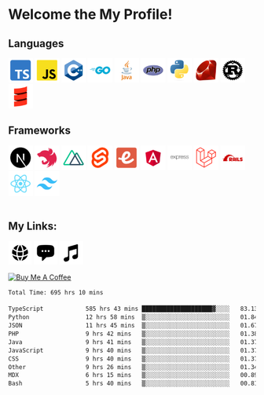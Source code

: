 # Welcome the My Profile!
## Languages
<div display="flex">
  <img width="50" src="https://raw.githubusercontent.com/wraith4081/wraith4081/main/img/typescript.png" alt="TypeScript" />
  <img width="50" src="https://raw.githubusercontent.com/wraith4081/wraith4081/main/img/javascript.png" alt="JavaScript" />
  <img width="50" src="https://raw.githubusercontent.com/wraith4081/wraith4081/main/img/cpp.png" alt="C++" />
  <img width="50" src="https://raw.githubusercontent.com/wraith4081/wraith4081/main/img/go.png" alt="GO" />
  <img width="50" src="https://raw.githubusercontent.com/wraith4081/wraith4081/main/img/java.png" alt="Java" />
  <img width="50" src="https://raw.githubusercontent.com/wraith4081/wraith4081/main/img/php.png" alt="PHP" />
  <img width="50" src="https://raw.githubusercontent.com/wraith4081/wraith4081/main/img/python.png" alt="Python" />
  <img width="50" src="https://raw.githubusercontent.com/wraith4081/wraith4081/main/img/ruby.png" alt="Ruby" />
  <img width="50" src="https://raw.githubusercontent.com/wraith4081/wraith4081/main/img/rust.png" alt="Rust" />
  <img width="50" src="https://raw.githubusercontent.com/wraith4081/wraith4081/main/img/scala.png" alt="Scala" />
</div>

## Frameworks
<div display="flex">
  <img width="50" src="https://raw.githubusercontent.com/wraith4081/wraith4081/main/img/next.png" alt="NextJS" />
  <img width="50" src="https://raw.githubusercontent.com/wraith4081/wraith4081/main/img/nest.png" alt="NestJS" />
  <img width="50" src="https://raw.githubusercontent.com/wraith4081/wraith4081/main/img/nuxt.png" alt="NuxtJS" />
  <img width="50" src="https://raw.githubusercontent.com/wraith4081/wraith4081/main/img/svelte.png" alt="Svelte" />
  <img width="50" src="https://raw.githubusercontent.com/wraith4081/wraith4081/main/img/ember.png" alt="Ember" />
  <img width="50" src="https://raw.githubusercontent.com/wraith4081/wraith4081/main/img/angular.png" alt="AngularJS" />
  <img width="50" src="https://raw.githubusercontent.com/wraith4081/wraith4081/main/img/express.png" alt="ExpressJS" />
  <img width="50" src="https://raw.githubusercontent.com/wraith4081/wraith4081/main/img/laravel.png" alt="Laravel" />
  <img width="50" src="https://raw.githubusercontent.com/wraith4081/wraith4081/main/img/rails.png" alt="Ruby on Rails" />
  <img width="50" src="https://raw.githubusercontent.com/wraith4081/wraith4081/main/img/react.png" alt="ReactJS" />
  <img width="50" src="https://raw.githubusercontent.com/wraith4081/wraith4081/main/img/tailwindcss.png" alt="TailwindCSS" />
</div>
<br>

## My Links:
[<img width="48" src="https://raw.githubusercontent.com/wraith4081/wraith4081/main/icons/globe.png" alt="Website" />](https://wraith.com.tr)
[<img width="48" src="https://raw.githubusercontent.com/wraith4081/wraith4081/main/icons/chat.png" alt="Discord" />](https://discord.com/users/523113284853825546)
[<img width="48" src="https://raw.githubusercontent.com/wraith4081/wraith4081/main/icons/music.png" alt="Spotify" />](https://open.spotify.com/user/31y5r7w2jlpzlitzde5ahyc7spgi)

 

<a href="https://www.buymeacoffee.com/wraithdeveloper" target="_blank"><img src="https://cdn.buymeacoffee.com/buttons/v2/default-yellow.png" alt="Buy Me A Coffee" style="height: 60px !important;width: 217px !important;" ></a>

<!--START_SECTION:waka-->

```txt
Total Time: 695 hrs 10 mins

TypeScript            585 hrs 43 mins ████████████████████▓░░░░   83.13 %
Python                12 hrs 58 mins  ▒░░░░░░░░░░░░░░░░░░░░░░░░   01.84 %
JSON                  11 hrs 45 mins  ▒░░░░░░░░░░░░░░░░░░░░░░░░   01.67 %
PHP                   9 hrs 42 mins   ▒░░░░░░░░░░░░░░░░░░░░░░░░   01.38 %
Java                  9 hrs 41 mins   ▒░░░░░░░░░░░░░░░░░░░░░░░░   01.37 %
JavaScript            9 hrs 40 mins   ▒░░░░░░░░░░░░░░░░░░░░░░░░   01.37 %
CSS                   9 hrs 40 mins   ▒░░░░░░░░░░░░░░░░░░░░░░░░   01.37 %
Other                 9 hrs 26 mins   ▒░░░░░░░░░░░░░░░░░░░░░░░░   01.34 %
MDX                   6 hrs 15 mins   ▒░░░░░░░░░░░░░░░░░░░░░░░░   00.89 %
Bash                  5 hrs 40 mins   ▒░░░░░░░░░░░░░░░░░░░░░░░░   00.81 %
```

<!--END_SECTION:waka-->

